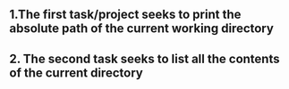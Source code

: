 ## 1.The first task/project seeks to print the absolute path of the current working directory
## 2. The second task seeks to list all the contents of the current directory
